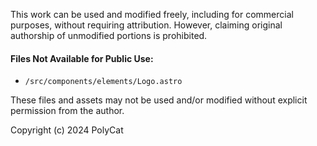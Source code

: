 This work can be used and modified freely, including for commercial purposes, without requiring attribution. However, claiming original authorship of unmodified portions is prohibited.

#### Files Not Available for Public Use:
- `/src/components/elements/Logo.astro` 

These files and assets may not be used and/or modified without explicit permission from the author.

Copyright (c) 2024 PolyCat
